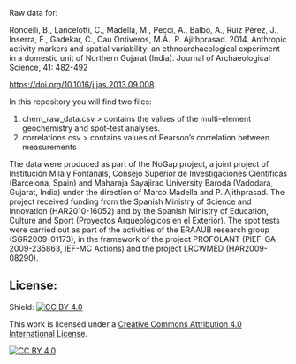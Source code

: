 ﻿Raw data for: 

Rondelli, B., Lancelotti, C.,  Madella, M.,  Pecci, A.,  Balbo, A., Ruiz Pérez, J.,  Inserra, F.,  Gadekar, C., Cau Ontiveros, M.Á., P. Ajithprasad. 2014. Anthropic activity markers and spatial variability: an ethnoarchaeological experiment in a domestic unit of Northern Gujarat (India). Journal of Archaeological Science,
 41: 482-492

https://doi.org/10.1016/j.jas.2013.09.008.


In this repository you will find two files:

1. chem_raw_data.csv > contains the values of the multi-element geochemistry and spot-test analyses.
2. correlations.csv > contains values of Pearson’s correlation between measurements

The data were produced as part of the NoGap project, a joint project of Institución Milà y Fontanals, Consejo Superior de Investigaciones Cientificas (Barcelona, Spain) and Maharaja Sayajirao University Baroda (Vadodara, Gujarat, India) under the direction of Marco Madella and P. Ajithprasad. The project received funding from  the Spanish Ministry of Science and Innovation (HAR2010-16052) and by the Spanish Ministry of Education, Culture and Sport (Proyectos Arqueológicos en el Exterior). The spot tests were carried out as part of the activities of the ERAAUB research group (SGR2009-01173), in the framework of the project PROFOLANT (PIEF-GA-2009-235863, IEF-MC Actions) and the project LRCWMED (HAR2009-08290).

## License:
Shield: [![CC BY 4.0][cc-by-shield]][cc-by]

This work is licensed under a
[Creative Commons Attribution 4.0 International License][cc-by].

[![CC BY 4.0][cc-by-image]][cc-by]

[cc-by]: http://creativecommons.org/licenses/by/4.0/
[cc-by-image]: https://i.creativecommons.org/l/by/4.0/88x31.png
[cc-by-shield]: https://img.shields.io/badge/License-CC%20BY%204.0-lightgrey.svg
